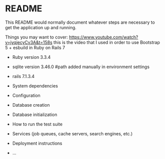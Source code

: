 # README

This README would normally document whatever steps are necessary to get the
application up and running.

Things you may want to cover:
https://www.youtube.com/watch?v=jyqjecyCv3A&t=158s 
this is the video that I used in order to use Bootstrap 5 + esbuild in Ruby on Rails 7

* Ruby version 3.3.4
* sqlite version 3.46.0 #path added manually in environment settings
* rails 7.1.3.4
  
* System dependencies

* Configuration

* Database creation

* Database initialization

* How to run the test suite

* Services (job queues, cache servers, search engines, etc.)

* Deployment instructions

* ...
